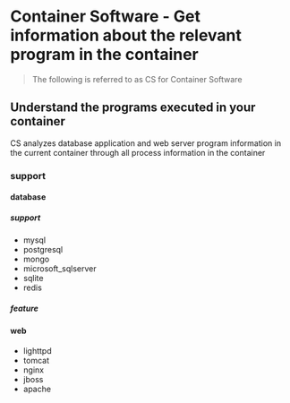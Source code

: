 # Container Software - Get information about the relevant program in the container

> The following is referred to as CS for Container Software

## Understand the programs executed in your container

CS analyzes database application and web server program information in the current container through all process information in the container

### support

#### database

##### support
- mysql 
- postgresql
- mongo
- microsoft_sqlserver
- sqlite
- redis

##### feature


#### web

- lighttpd
- tomcat
- nginx
- jboss
- apache